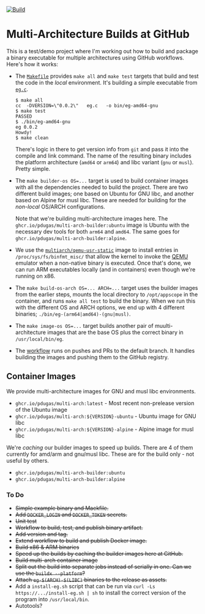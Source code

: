 [![Build](https://github.com/pdugas/multi-arch/actions/workflows/build.yml/badge.svg)](https://github.com/pdugas/multi-arch/actions/workflows/build.yml)

# Multi-Architecture Builds at GitHub

This is a test/demo project where I'm working out how to build and package a binary executable for multiple architectures using GitHub workflows. Here's how it works:

* The [`Makefile`](./Makefile) provides `make all` and `make test` targets that build and test the code in the _local_ environment. It's building a simple executable from [`eg.c`](./eg.c).

  ```shell
  $ make all
  cc  -DVERSION=\"0.0.2\"   eg.c   -o bin/eg-amd64-gnu
  $ make test
  PASSED
  $ ./bin/eg-amd64-gnu
  eg 0.0.2
  Howdy!
  $ make clean
  ```

  There's logic in there to get version info from `git` and pass it into the compile and link command. The name of the resulting binary includes the platform architecture (`amd64` or `arm64`) and libc variant (`gnu` or `musl`). Pretty simple.

* The `make builder-os OS=...` target is used to build container images with all the dependencies needed to build the project. There are two different build images; one based on Ubuntu for GNU libc, and another based on Alpine for musl libc. These are needed for building for the _non-local_ OS/ARCH configurations.

  Note that we're building multi-architecture images here. The `ghcr.io/pdugas/multi-arch-builder:ubuntu` image is Ubuntu with the necessary dev tools for both `arm64` and `amd64`. The same goes for `ghcr.io/pdugas/multi-arch-builder:alpine`.

* We use the [`multiarch/qemu-usr-static`](https://github.com/multiarch/qemu-user-static) image to install entries in `/proc/sys/fs/binfmt_misc/` that allow the kernel to invoke the [QEMU](https://www.qemu.org/) emulator when a non-native binary is executed. Once that's done, we can run ARM executables locally (and in containers) even though we're running on x86.

* The `make build-os-arch OS=... ARCH=...` target uses the builder images from the earlier steps, mounts the local directory to `/opt/appscope` in the container, and runs `make all test` to build the binary. When we run this with the different OS and ARCH options, we end up with 4 different binaries; `./bin/eg-(arm64|amd64)-(gnu|musl)`.

* The `make image-os OS=...` target builds another pair of muulti-architecture images that are the base OS plus the correct binary in `/usr/local/bin/eg`.

* The [workflow](./.github/workflows/build.yml) runs on pushes and PRs to the default branch. It handles building the images and pushing them to the GitHub registry.

## Container Images

We provide multi-architecture images for GNU and musl libc environments.

* `ghcr.io/pdugas/multi-arch:latest` - Most recent non-prelease version of the Ubuntu image
* `ghcr.io/pdugas/multi-arch:${VERSION}-ubuntu` - Ubuntu image for GNU libc
* `ghcr.io/pdugas/multi-arch:${VERSION}-alpine` - Alpine image for musl libc

We're _caching_ our builder images to speed up builds. There are 4 of them currently for amd/arm and gnu/musl libc. These are for the build only - not useful by others.

* `ghcr.io/pdugas/multi-arch-builder:ubuntu`
* `ghcr.io/pdugas/multi-arch-builder:alpine`

### To Do

* ~~Simple example binary and Maekfile.~~
* ~~Add `DOCKER_LOGIN` and `DOCKER_TOKEN` secrets.~~
* ~~Unit test~~
* ~~Workflow to build, test, and publish binary artifact.~~
* ~~Add version and tag.~~
* ~~Extend workflow to build and publish Docker image.~~
* ~~Build x86 & ARM binaries~~
* ~~Speed up the builds by caching the builder images here at GitHub.~~
* ~~Build multi-arch container image~~
* ~~Split out the build into separate jobs instead of serially in one. Can we use the `buildx --platform`?~~
* ~~Attach `eg-$(ARCH)-$(LIBC)` binaries to the release as assets.~~
* Add a `install-eg.sh` script that can be run via `curl -Ls https://.../install-eg.sh | sh` to install the correct version of the program into `/usr/local/bin`.
* Autotools?
